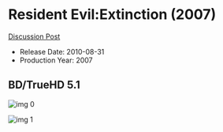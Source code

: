 # Resident Evil:Extinction (2007)

[Discussion Post](https://www.avsforum.com/threads/bass-eq-for-filtered-movies.2995212/post-58327088)

* Release Date: 2010-08-31
* Production Year: 2007

## BD/TrueHD 5.1

![img 0](https://i.imgur.com/QDqQRhG.jpg)

![img 1](https://i.imgur.com/5HNgVCw.png)

